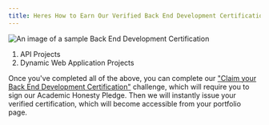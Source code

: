 ```yaml
---
title: Heres How to Earn Our Verified Back End Development Certification
---
```

![An image of a sample Back End Development Certification](//discourse-user-assets.s3.amazonaws.com/original/2X/e/ea633a0abec2ec4b17c3c9b5b24fb9809776289a.png)

1.  API Projects
2.  Dynamic Web Application Projects

Once you've completed all of the above, you can complete our <a href='http://www.freecodecamp.com/challenges/claim-your-back-end-development-certificate' target='_blank' rel='nofollow'>"Claim your Back End Development Certification"</a> challenge, which will require you to sign our Academic Honesty Pledge. Then we will instantly issue your verified certification, which will become accessible from your portfolio page.